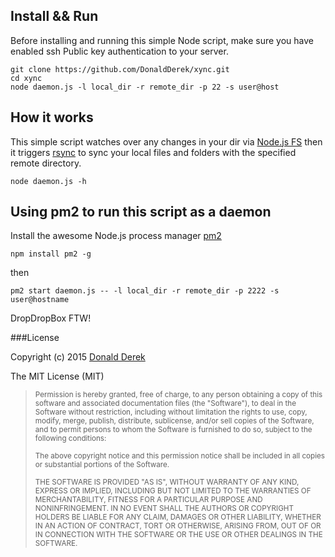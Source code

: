 ## Install && Run

Before installing and running this simple Node script, make sure you have enabled ssh Public key authentication to your server.

```
git clone https://github.com/DonaldDerek/xync.git
cd xync
node daemon.js -l local_dir -r remote_dir -p 22 -s user@host
```

## How it works
This simple script watches over any changes in your dir via [Node.js FS](https://nodejs.org/api/fs.html#fs_fs_watchfile_filename_options_listener) then it triggers [rsync](http://linux.die.net/man/1/rsync) to sync your local files and folders with the specified remote directory.

```
node daemon.js -h
```

## Using pm2 to run this script as a daemon

Install the awesome Node.js process manager [pm2](https://github.com/Unitech/pm2)

```
npm install pm2 -g
```

then

```
pm2 start daemon.js -- -l local_dir -r remote_dir -p 2222 -s user@hostname  
``` 

DropDropBox FTW!

###License

Copyright (c) 2015 [Donald Derek](http://donaldderek.com/)

The MIT License (MIT)

> <sup>Permission is hereby granted, free of charge, to any person obtaining a copy of this software and associated documentation files (the "Software"), to deal in the Software without restriction, including without limitation the rights to use, copy, modify, merge, publish, distribute, sublicense, and/or sell copies of the Software, and to permit persons to whom the Software is furnished to do so, subject to the following conditions:</sup>
>
> <sup>The above copyright notice and this permission notice shall be included in all copies or substantial portions of the Software.</sup>
>
> <sup>THE SOFTWARE IS PROVIDED "AS IS", WITHOUT WARRANTY OF ANY KIND, EXPRESS OR IMPLIED, INCLUDING BUT NOT LIMITED TO THE WARRANTIES OF MERCHANTABILITY, FITNESS FOR A PARTICULAR PURPOSE AND NONINFRINGEMENT. IN NO EVENT SHALL THE AUTHORS OR COPYRIGHT HOLDERS BE LIABLE FOR ANY CLAIM, DAMAGES OR OTHER LIABILITY, WHETHER IN AN ACTION OF CONTRACT, TORT OR OTHERWISE, ARISING FROM, OUT OF OR IN CONNECTION WITH THE SOFTWARE OR THE USE OR OTHER DEALINGS IN THE SOFTWARE.</sup>

